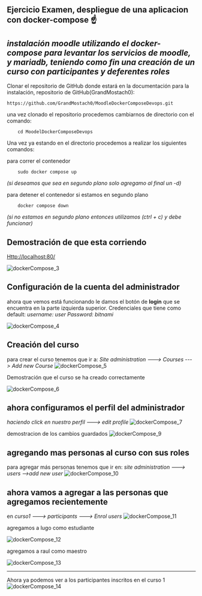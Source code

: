 ## Ejercicio Examen, despliegue de una aplicacion con docker-compose ☝️

## *instalación moodle utilizando el docker-compose para levantar los servicios de moodle, y mariadb, teniendo como fin una creación de un curso con participantes y deferentes roles*

 Clonar el repositorio de GitHub donde estará en la documentación para la instalación, repositorio de GitHub(GrandMostach0): 
 ```console
https://github.com/GrandMostach0/MoodleDockerComposeDevops.git
```

una vez clonado el repositorio procedemos cambiarnos de directorio con el comando:
```console
    cd MoodelDockerComposeDevops 
   ```
   Una vez ya estando en el directorio procedemos a realizar los siguientes comandos:

para correr el contenedor
```console
    sudo docker compose up
   ```
*(si deseamos que sea en segundo plano solo agregamo al final un -d)*

para detener el contenedor si estamos en segundo plano
```console
    docker compose down
   ```
*(si no estamos en segundo plano entonces utilizamos (ctrl + c) y debe funcionar)*

##
## Demostración de que esta corriendo 
[Http://localhost:80/](http://localhost:80/)

![dockerCompose_3](https://github.com/GrandMostach0/MoodleDockerComposeDevops/assets/75960744/354d78fa-b5b3-46ec-9eae-774b5492051f)


## Configuración de la cuenta del administrador
ahora que vemos está funcionando le damos el botón de **login** que se encuentra en la parte izquierda superior.
Credenciales que tiene como default:
*username: user*
*Password: bitnami*

![dockerCompose_4](https://github.com/GrandMostach0/MoodleDockerComposeDevops/assets/75960744/4f85e6f2-ee37-437a-9653-b20f1c20331b)

 ## Creación del curso
 para crear el curso tenemos que ir a:
 *Site administration ---> Courses ---> Add new Course*
![dockerCompose_5](https://github.com/GrandMostach0/MoodleDockerComposeDevops/assets/75960744/2c10a1c9-51cb-41b5-9bbb-dcffdbbbade3)

Demostración que el curso se ha creado correctamente

![dockerCompose_6](https://github.com/GrandMostach0/MoodleDockerComposeDevops/assets/75960744/2a7a2b37-86a3-4e5c-a96f-39f597998bba)

## ahora configuramos el perfil del administrador
*haciendo click en nuestro perfil ---> edit profile*
![dockerCompose_7](https://github.com/GrandMostach0/MoodleDockerComposeDevops/assets/75960744/389a9882-6981-463a-bc12-c74d6dad7c60)

demostracion de los cambios guardados
![dockerCompose_9](https://github.com/GrandMostach0/MoodleDockerComposeDevops/assets/75960744/dbbd9360-fd80-46b9-8279-329a5827e9f6)

##
## agregando mas personas al curso con sus roles
para agregar más personas tenemos que ir en: *site administration ---> users -->add new user*
![dockerCompose_10](https://github.com/GrandMostach0/MoodleDockerComposeDevops/assets/75960744/d875a211-882a-43ae-b34b-fb4f0dd1e1b1)

## ahora vamos a agregar a las personas que agregamos recientemente 
en *curso1 ---> participants ---> Enrol users*
![dockerCompose_11](https://github.com/GrandMostach0/MoodleDockerComposeDevops/assets/75960744/e3aea5e8-3034-4f2e-a6d6-82c17caf8c51)


agregamos a lugo como estudiante

![dockerCompose_12](https://github.com/GrandMostach0/MoodleDockerComposeDevops/assets/75960744/57d076b2-9c12-4368-a21a-0e9973878ac5)

agregamos a raul como maestro

![dockerCompose_13](https://github.com/GrandMostach0/MoodleDockerComposeDevops/assets/75960744/277c24a0-57f7-400e-890a-70a5c6cb75ca)

-----------------------------------
Ahora ya podemos ver a los participantes inscritos en el curso 1
![dockerCompose_14](https://github.com/GrandMostach0/MoodleDockerComposeDevops/assets/75960744/2f3e78de-baf1-477b-bb26-d1ea76c14e6f)

